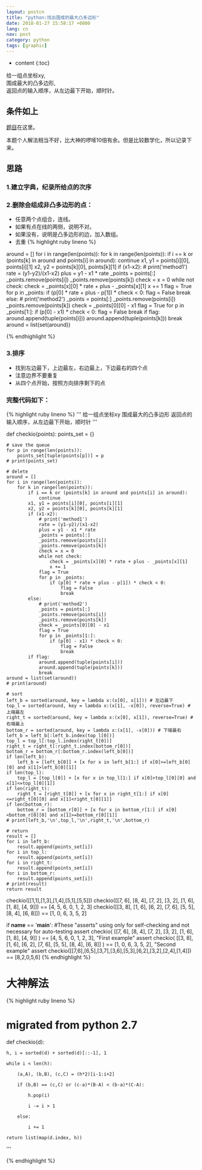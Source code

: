 ```yaml
---
layout: postcn
title: "python:找出围成的最大凸多边形"
date: 2018-01-27 15:58:17 +0800
lang: cn
nav: post
category: python
tags: [graphic]
---
```


* content
{:toc}


给一组点坐标xy,  
围成最大的凸多边形,  
返回点的输入顺序，从左边最下开始，顺时针。
<!-- more -->
## 条件如上
[题目](https://py.checkio.org/mission/convex-hull/)在这里。

本题个人解法相当不好，比大神的啰嗦10倍有余。但是比较数学化，所以记录下来。  

## 思路

### 1.建立字典，纪录所给点的次序

### 2.删除会组成非凸多边形的点：

+ 任意两个点组合，连线。
+ 如果有点在线的两侧，说明不对。
+ 如果没有，说明是凸多边形的边，加入数组。
+ 去重
{% highlight ruby lineno %}

around = []
    for i in range(len(points)):
        for k in range(len(points)):
            if i == k or (points[k] in around and points[i] in around):
                continue
            x1, y1 = points[i][0], points[i][1]
            x2, y2 = points[k][0], points[k][1]
            if (x1-x2):
                # print('method1')
                rate = (y1-y2)/(x1-x2)
                plus = y1 - x1 * rate
                _points = points[:]
                _points.remove(points[i])
                _points.remove(points[k])
                check = x = 0
                while not check:
                    check = _points[x][0] * rate + plus - _points[x][1]
                    x += 1
                flag = True
                for p in _points:
                    if (p[0] * rate + plus - p[1]) * check < 0:
                        flag = False
                        break
            else:
                # print('method2')
                _points = points[:]
                _points.remove(points[i])
                _points.remove(points[k])
                check = _points[0][0] - x1
                flag = True
                for p in _points[1:]:
                    if (p[0] - x1) * check < 0:
                        flag = False
                        break
            if flag:
                around.append(tuple(points[i]))
                around.append(tuple(points[k]))
                break
    around = list(set(around))

{% endhighlight %}

### 3.排序
+ 找到左边最下，上边最左，右边最上，下边最右的四个点
+ 注意边界不要重复
+ 从四个点开始，按照方向排序剩下的点

### 完整代码如下：


{% highlight ruby lineno %}
'''
给一组点坐标xy
围成最大的凸多边形
返回点的输入顺序，从左边最下开始，顺时针
'''

def checkio(points):
    points_set = {}
    
    # save the queue
    for p in range(len(points)):
        points_set[tuple(points[p])] = p
    # print(points_set)

    # delete
    around = []
    for i in range(len(points)):
        for k in range(len(points)):
            if i == k or (points[k] in around and points[i] in around):
                continue
            x1, y1 = points[i][0], points[i][1]
            x2, y2 = points[k][0], points[k][1]
            if (x1-x2):
                # print('method1')
                rate = (y1-y2)/(x1-x2)
                plus = y1 - x1 * rate
                _points = points[:]
                _points.remove(points[i])
                _points.remove(points[k])
                check = x = 0
                while not check:
                    check = _points[x][0] * rate + plus - _points[x][1]
                    x += 1
                flag = True
                for p in _points:
                    if (p[0] * rate + plus - p[1]) * check < 0:
                        flag = False
                        break
            else:
                # print('method2')
                _points = points[:]
                _points.remove(points[i])
                _points.remove(points[k])
                check = _points[0][0] - x1
                flag = True
                for p in _points[1:]:
                    if (p[0] - x1) * check < 0:
                        flag = False
                        break
            if flag:
                around.append(tuple(points[i]))
                around.append(tuple(points[k]))
                break
    around = list(set(around))
    # print(around)

    # sort
    left_b = sorted(around, key = lambda x:(x[0], x[1])) # 左边最下
    top_l = sorted(around, key = lambda x:(x[1], -x[0]), reverse=True) # 上端最左
    right_t = sorted(around, key = lambda x:(x[0], x[1]), reverse=True) # 右端最上
    bottom_r = sorted(around, key = lambda x:(x[1], -x[0])) # 下端最右
    left_b = left_b[:left_b.index(top_l[0])]
    top_l = top_l[:top_l.index(right_t[0])]
    right_t = right_t[:right_t.index(bottom_r[0])]
    bottom_r = bottom_r[:bottom_r.index(left_b[0])]
    if len(left_b):
        left_b = [left_b[0]] + [x for x in left_b[1:] if x[0]>=left_b[0][0] and x[1]>left_b[0][1]]
    if len(top_l):
        top_l = [top_l[0]] + [x for x in top_l[1:] if x[0]>top_l[0][0] and x[1]<=top_l[0][1]]
    if len(right_t):
        right_t = [right_t[0]] + [x for x in right_t[1:] if x[0]<=right_t[0][0] and x[1]<right_t[0][1]]
    if len(bottom_r):
        bottom_r = [bottom_r[0]] + [x for x in bottom_r[1:] if x[0]<bottom_r[0][0] and x[1]>=bottom_r[0][1]]
    # print(left_b,'\n',top_l,'\n',right_t,'\n',bottom_r)

    # return
    result = []
    for i in left_b:
        result.append(points_set[i])
    for i in top_l:
        result.append(points_set[i])
    for i in right_t:
        result.append(points_set[i])
    for i in bottom_r:
        result.append(points_set[i])
    # print(result)
    return result




checkio([[1,1],[1,3],[1,4],[5,1],[5,5]])
checkio([[7, 6], [8, 4], [7, 2], [3, 2], [1, 6], [1, 8], [4, 9]]) == [4, 5, 6, 0, 1, 2, 3]
checkio([[3, 8], [1, 6], [6, 2], [7, 6], [5, 5], [8, 4], [6, 8]]) == [1, 0, 6, 3, 5, 2]



if __name__ == '__main__':
    #These "asserts" using only for self-checking and not necessary for auto-testing
    assert checkio(
        [[7, 6], [8, 4], [7, 2], [3, 2], [1, 6], [1, 8], [4, 9]]
    ) == [4, 5, 6, 0, 1, 2, 3], "First example"
    assert checkio(
        [[3, 8], [1, 6], [6, 2], [7, 6], [5, 5], [8, 4], [6, 8]]
    ) == [1, 0, 6, 3, 5, 2], "Second example"
    assert checkio([[7,6],[6,5],[3,7],[3,6],[5,3],[6,2],[3,2],[2,4],[1,4]]) == [8,2,0,5,6]
{% endhighlight %}


# 大神解法

{% highlight ruby lineno %}
# migrated from python 2.7

def checkio(d):

    h, i = sorted(d) + sorted(d)[::-1], 1

    while i < len(h):

        (a,A), (b,B), (c,C) = (h*2)[i-1:i+2]

        if (b,B) == (c,C) or (c-a)*(B-A) < (b-a)*(C-A):

            h.pop(i)

            i -= i > 1

        else:

            i += 1

    return list(map(d.index, h))
'''

{% endhighlight %}